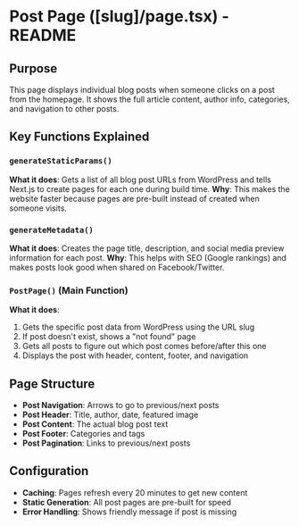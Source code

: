 # Post Page ([slug]/page.tsx) - README

## Purpose
This page displays individual blog posts when someone clicks on a post from the homepage. It shows the full article content, author info, categories, and navigation to other posts.

## Key Functions Explained

### `generateStaticParams()`
**What it does**: Gets a list of all blog post URLs from WordPress and tells Next.js to create pages for each one during build time.
**Why**: This makes the website faster because pages are pre-built instead of created when someone visits.

### `generateMetadata()`
**What it does**: Creates the page title, description, and social media preview information for each post.
**Why**: This helps with SEO (Google rankings) and makes posts look good when shared on Facebook/Twitter.

### `PostPage()` (Main Function)
**What it does**:
1. Gets the specific post data from WordPress using the URL slug
2. If post doesn't exist, shows a "not found" page
3. Gets all posts to figure out which post comes before/after this one
4. Displays the post with header, content, footer, and navigation

## Page Structure
- **Post Navigation**: Arrows to go to previous/next posts
- **Post Header**: Title, author, date, featured image
- **Post Content**: The actual blog post text
- **Post Footer**: Categories and tags
- **Post Pagination**: Links to previous/next posts

## Configuration
- **Caching**: Pages refresh every 20 minutes to get new content
- **Static Generation**: All post pages are pre-built for speed
- **Error Handling**: Shows friendly message if post is missing